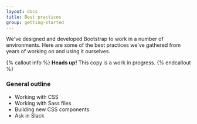 ```yaml
---
layout: docs
title: Best practices
group: getting-started
---
```


We've designed and developed Bootstrap to work in a number of environments. Here are some of the best practices we've gathered from years of working on and using it ourselves.

{% callout info %}
**Heads up!** This copy is a work in progress.
{% endcallout %}

### General outline
- Working with CSS
- Working with Sass files
- Building new CSS components
- Ask in Slack
